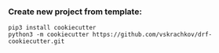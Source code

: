 ### Create new project from template:
```
pip3 install cookiecutter
python3 -m cookiecutter https://github.com/vskrachkov/drf-cookiecutter.git
```